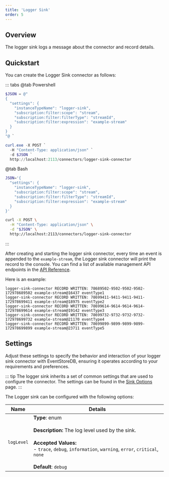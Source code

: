 ```yaml
---
title: 'Logger Sink'
order: 5
---
```


## Overview

The logger sink logs a message about the connector and record details.

## Quickstart

You can create the Logger Sink connector as follows:

::: tabs
@tab Powershell

```powershell
$JSON = @"
{
  "settings": {
    "instanceTypeName": "logger-sink",
    "subscription:filter:scope": "stream",
    "subscription:filter:filterType": "streamId",
    "subscription:filter:expression": "example-stream"
  }
}
"@ `

curl.exe -X POST `
  -H "Content-Type: application/json" `
  -d $JSON `
  http://localhost:2113/connectors/logger-sink-connector
```

@tab Bash

```bash
JSON='{
  "settings": {
    "instanceTypeName": "logger-sink",
    "subscription:filter:scope": "stream",
    "subscription:filter:filterType": "streamId",
    "subscription:filter:expression": "example-stream"
  }
}'

curl -X POST \
  -H "Content-Type: application/json" \
  -d "$JSON" \
  http://localhost:2113/connectors/logger-sink-connector
```

:::

After creating and starting the logger sink connector, every time an event is
appended to the `example-stream`, the Logger sink connector will print the
record to the console. You can find a list of available management API endpoints
in the [API Reference](../manage.md).

Here is an example:

```
logger-sink-connector RECORD WRITTEN: 78689502-9502-9502-9502-172978689502 example-stream@16437 eventType1
logger-sink-connector RECORD WRITTEN: 78699411-9411-9411-9411-172978699411 example-stream@18975 eventType2
logger-sink-connector RECORD WRITTEN: 78699614-9614-9614-9614-172978699614 example-stream@19142 eventType3
logger-sink-connector RECORD WRITTEN: 78699732-9732-9732-9732-172978699732 example-stream@21170 eventType4
logger-sink-connector RECORD WRITTEN: 78699899-9899-9899-9899-172978699899 example-stream@23711 eventType5
```

## Settings

Adjust these settings to specify the behavior and interaction of your logger sink connector with EventStoreDB, ensuring it operates according to your requirements and preferences.

::: tip
The logger sink inherits a set of common settings that are used to configure the connector. The settings can be found in
the [Sink Options](../settings.md#sink-options) page.
:::

The Logger sink can be configured with the following options:

| Name       | Details                                                                                                                                                                                                     |
| ---------- | ----------------------------------------------------------------------------------------------------------------------------------------------------------------------------------------------------------- |
| `logLevel` | **Type**: enum<br><br>**Description:** The log level used by the sink.<br><br>**Accepted Values:**<br>- `trace`, `debug`, `information`, `warning`, `error`, `critical`, `none`<br><br>**Default**: `debug` |
